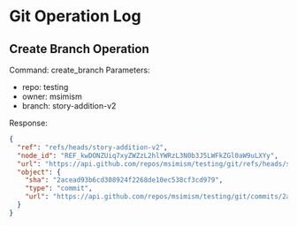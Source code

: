 # Git Operation Log

## Create Branch Operation
Command: create_branch
Parameters:
- repo: testing
- owner: msimism
- branch: story-addition-v2

Response:
```json
{
  "ref": "refs/heads/story-addition-v2",
  "node_id": "REF_kwDONZUiq7xyZWZzL2hlYWRzL3N0b3J5LWFkZGl0aW9uLXYy",
  "url": "https://api.github.com/repos/msimism/testing/git/refs/heads/story-addition-v2",
  "object": {
    "sha": "2acead93b6cd308924f2268de10ec538cf3cd979",
    "type": "commit",
    "url": "https://api.github.com/repos/msimism/testing/git/commits/2acead93b6cd308924f2268de10ec538cf3cd979"
  }
}
```
